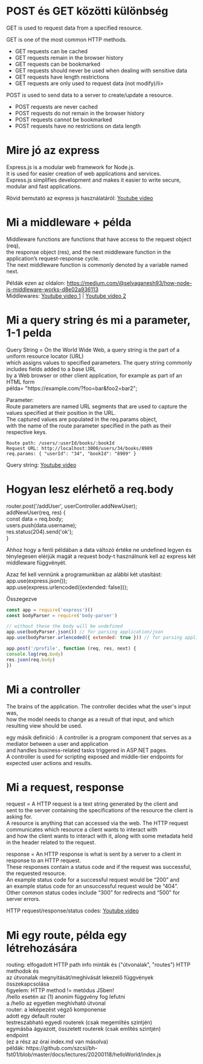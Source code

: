 <h1> POST és GET közötti különbség</h1>
<p>GET is used to request data from a specified resource. </p>
GET is one of the most common HTTP methods.<br>
<ul>
<li>GET requests can be cached</li>
<li>GET requests remain in the browser history</li>
<li>GET requests can be bookmarked</li>
<li>GET requests should never be used when dealing with sensitive data</li>
<li>GET requests have length restrictions</li>
<li>GET requests are only used to request data (not modify)/li>
</ul>


<p>POST is used to send data to a server to create/update a resource. </p>
<ul>
<li>POST requests are never cached</li>
<li>POST requests do not remain in the browser history</li>
<li>POST requests cannot be bookmarked</li>
<li>POST requests have no restrictions on data length</li>
</ul>
</p>

<h1>Mire jó az express</h1>
<p>
Express.js is a modular web framework for Node.js.<br>
It is used for easier creation of web applications and services.<br>
Express.js simplifies development and makes it easier to write secure, modular and fast applications.<br>

Rövid bemutató az express js használatáról:
[Youtube video](https://www.youtube.com/watch?v=L72fhGm1tfE&t=2006s)
</p>

<h1>Mi a middleware + példa </h1>
<p>
Middleware functions are functions that have access to the request object (req),<br>
the response object (res), and the next middleware function in the application’s request-response cycle.<br>
The next middleware function is commonly denoted by a variable named next.<br>

Példák ezen az oldalon: https://medium.com/@selvaganesh93/how-node-js-middleware-works-d8e02a936113<br>
Middlewares: [Youtube video 1](https://www.youtube.com/watch?v=-lRgL9kj_h0&feature=youtu.be) | [Youtube video 2](https://www.youtube.com/watch?v=aPxKObvx9II&list=PLBAZWBMYeVYhZ_7V_dHNECjVCeBHVkqSo&index=13&t=0s)
</p>

<h1>Mi a query string és mi a parameter, 1-1 pelda </h1>
<p>
Query String = On the World Wide Web, a query string is the part of a uniform resource locator (URL) <br>
which assigns values to specified parameters. The query string commonly includes fields added to a base URL<br> 
by a Web browser or other client application, for example as part of an HTML form<br>
példa= "https://example.com/?foo=bar&foo2=bar2"; <br>
  
Parameter: <br>
Route parameters are named URL segments that are used to capture the values specified at their position in the URL. <br>
The captured values are populated in the req.params object,<br> with the name of the route parameter specified in the path as their respective keys.<br>

```
Route path: /users/:userId/books/:bookId
Request URL: http://localhost:3000/users/34/books/8989
req.params: { "userId": "34", "bookId": "8989" }
```

Query string: [Youtube video](https://www.youtube.com/watch?v=QTAYRmMsVCI)
</p>

<h1>Hogyan lesz elérhető a req.body </h1>
<p>
router.post('/addUser', userController.addNewUser); <br>
 addNewUser(req, res) {<br>
	        const data = req.body;<br>
	        users.push(data.username);<br>
	        res.status(204).send('ok');<br>
	    }<br>

Ahhoz hogy a fenti példában a data változó értéke ne undefined legyen és ténylegesen elérjük magát a request body-t használnunk kell az express két middleware függvényét.<br>

Azaz fel kell vennünk a programunkban az alábbi két utasítást:<br>
  app.use(express.json());<br>
  app.use(express.urlencoded({extended: false}));

  Összegezve

  ```js
const app = require('express')()
const bodyParser = require('body-parser')

// without these the body will be undefined
app.use(bodyParser.json()) // for parsing application/json
app.use(bodyParser.urlencoded({ extended: true })) // for parsing application/x-www-form-urlencoded

app.post('/profile', function (req, res, next) {
  console.log(req.body)
  res.json(req.body)
})
  ```
</p>
<h1>Mi a controller</h1>
<p>
The brains of the application. The controller decides what the user's input was, <br>
how the model needs to change as a result of that input, and which resulting view should be used. <br>
  
egy másik definíció : A controller is a program component that serves as a mediator between a user and application <br>
and handles business-related tasks triggered in ASP.NET pages. <br>
A controller is used for scripting exposed and middle-tier endpoints for expected user actions and results. <br>
</p>

<h1>Mi a request, response </h1>
<p>
request = A HTTP request is a text string generated by the client and<br>
sent to the server containing the specifications of the resource the client is asking for.<br>
A resource is anything that can accessed via the web. The HTTP request communicates which resource a client wants to interact with<br>
and how the client wants to interact with it, along with some metadata held in the header related to the request.<br>

response = An HTTP response is what is sent by a server to a client in response to an HTTP request.<br>
These responses contain a status code and if the request was successful, the requested resource.<br>
An example status code for a successful request would be “200” and <br>
an example status code for an unsuccessful request would be “404”. <br>
Other common status codes include “300” for redirects and “500” for server errors.<br>

HTTP request/response/status codes: [Youtube video](https://www.youtube.com/watch?v=iYM2zFP3Zn0&t=1628s)
</p>

<h1>Mi egy route, példa egy létrehozására</h1>
<p>
routing: elfogadott HTTP path info minták és ("útvonalak", "routes") HTTP methodok és<br>
az útvonalak megnyitását/meghívását lekezelő függvények összekapcsolása<br>
figyelem: HTTP method != metódus JSben!<br>
/hello esetén az (1) anonim függvény fog lefutni<br>
a /hello az egyetlen meghívható útvonal<br>
router: a leképezést végző komponense<br>
adott egy default router<br>
testreszabható egyedi routerek (csak megemlítés szintjén)<br>
egymásba ágyazott, összetett routerek (csak említés szintjén)<br>
endpoint<br>
(ez a rész az órai index.md van másolva)<br>
példák: https://github.com/szcsl/bh-fst01/blob/master/docs/lectures/20200118/helloWorld/index.js <br>
</p>






